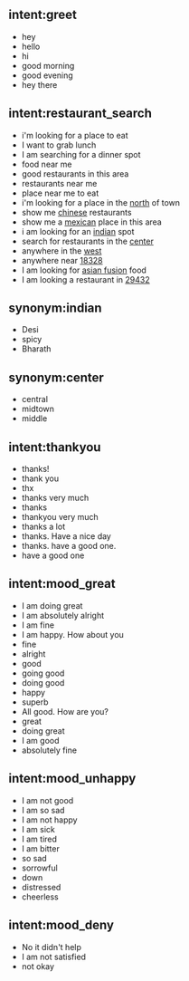 ## intent:greet
- hey
- hello
- hi
- good morning
- good evening
- hey there

## intent:restaurant_search
- i'm looking for a place to eat
- I want to grab lunch
- I am searching for a dinner spot
- food near me
- good restaurants in this area
- restaurants near me
- place near me to eat
- i'm looking for a place in the [north](location) of town
- show me [chinese](cuisine) restaurants
- show me a [mexican](cuisine) place in this area
- i am looking for an [indian](cuisine) spot
- search for restaurants in the [center](location)
- anywhere in the [west](location)
- anywhere near [18328](location)
- I am looking for [asian fusion](cuisine) food
- I am looking a restaurant in [29432](location)

## synonym:indian
- Desi
- spicy
- Bharath

## synonym:center
- central
- midtown
- middle

## intent:thankyou
- thanks!
- thank you
- thx
- thanks very much
- thanks
- thankyou very much
- thanks a lot
- thanks. Have a nice day
- thanks. have a good one.
- have a good one

## intent:mood_great
- I am doing great
- I am absolutely alright
- I am fine
- I am happy. How about you
- fine
- alright
- good
- going good
- doing good
- happy
- superb
- All good. How are you?
- great
- doing great
- I am good
- absolutely fine

## intent:mood_unhappy
- I am not good
- I am so sad
- I am not happy
- I am sick
- I am tired
- I am bitter
- so sad
- sorrowful
- down
- distressed
- cheerless

## intent:mood_deny
- No it didn't help
- I am not satisfied
- not okay

